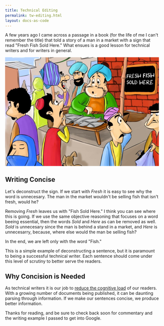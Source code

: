 ```yaml
---
title: Technical Editing
permalink: tw-editing.html
layout: docs-as-code
---
```


A few years ago I came across a passage in a book (for the life of me I can't remember the title) that told a story of a man in a market with a sign that read "Fresh Fish Sold Here." What ensues is a good lesson for technical writers and for writers in general.

<div class="post-image-container">
    <img class="post-image" src="images/fish.jpeg" />
</div>

## Writing Concise

Let's deconstruct the sign. If we start with *Fresh* it is easy to see why the word is unnecesary. The man in the market wouldn't be selling fish that isn't fresh, would he? 

Removing *Fresh* leaves us with "Fish Sold Here." I think you can see where this is going. If we use the same objective reasoning that focuses on a word beeing essential, then the words *Sold* and *Here* as can be removed as well. *Sold* is unnecesary since the man is behind a stand in a market, and *Here* is unnecesarry, because, where else would the man be selling fish?

In the end, we are left only with the word "Fish." 

This is a simple example of deconstructing a sentence, but it is paramount to being a successful technical writer. Each sentence should come under this level of scrutiny to better serve the readers.

## Why Concision is Needed

As technical writers it is our job to [reduce the cognitive load](https://uxplanet.org/8-ways-to-reduce-cognitive-load-part-1-cc2048d1b157) of our readers. With a growing number of documents being published, it can be daunting parsing through information. If we make our sentences concise, we produce better information. 

Thanks for reading, and be sure to check back soon for commentary and the writing example I passed to get into Google.

